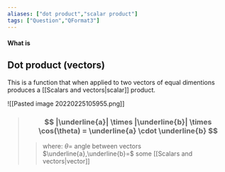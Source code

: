 ```yaml
---
aliases: ["dot product","scalar product"]
tags: ["Question","QFormat3"]
---
```


#### What is
## Dot product (vectors)

This is a function that when applied to two vectors of equal dimentions produces a [[Scalars and vectors|scalar]] product. 

![[Pasted image 20220225105955.png]]

> ### $$ |\underline{a}| \times |\underline{b}| \times \cos(\theta) = \underline{a} \cdot \underline{b} $$ 
>> where:
>> $\theta=$ angle between vectors
>> $\underline{a},\underline{b}=$ some [[Scalars and vectors|vector]]
